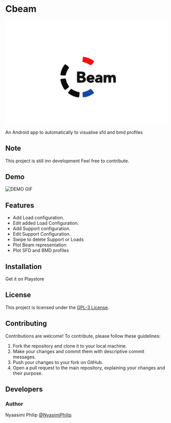 <h1>Cbeam</h1> 
 <img src="update.png" alt="Logo">
    <p>An Android app to automatically to visualise sfd and bmd profiles</p>   
    <h2>Note</h2>
    <p>This project is still inn development Feel free to contribute.</p>
    <h2>Demo</h2>
  <img src="Demo.gif" alt="DEMO GIF">
    <h2>Features</h2>
    <ul>
        <li>Add Load configuration.</li>
        <li>Edit  added Load Configuration.</li>
        <li>Add Support configuration.</li>
        <li>Edit  Support Configuration.</li>
        <li>Swipe to delete Support or Loads</li>
         <li>Plot Beam representation</li>
         <li>Plot SFD and BMD profiles</li>        
    </ul>
    <h2>Installation</h2>
    <p>Get it on <a >Playstore</a></p>
    <h2>License</h2>
    <p>This project is licensed under the <a href="https://www.gnu.org/licenses/gpl-3.0.html">GPL-3 License</a>.</p>
    <h2>Contributing</h2>
    <p>Contributions are welcome! To contribute, please follow these guidelines:</p>
    <ol>
        <li>Fork the repository and clone it to your local machine.</li>
        <li>Make your changes and commit them with descriptive commit messages.</li>
        <li>Push your changes to your fork on GitHub.</li>
        <li>Open a pull request to the main repository, explaining your changes and their purpose.</li>
    </ol>
    <h2>Developers</h2>
    <h3>Author</h3>
    <p>Nyaasimi Philip <a href="https://github.com/NyasimiPhilip">@NyasimiPhilip</a></p>

